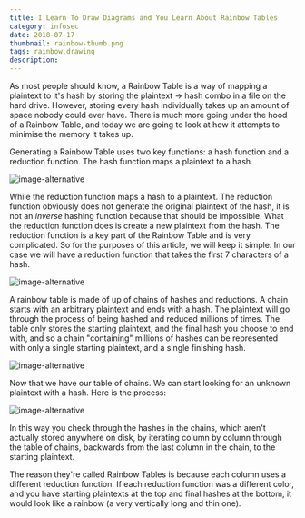 ```yaml
---
title: I Learn To Draw Diagrams and You Learn About Rainbow Tables
category: infosec
date: 2018-07-17
thumbnail: rainbow-thumb.png
tags: rainbow,drawing
description:
---
```


As most people should know, a Rainbow Table is a way of mapping a plaintext to it's hash by storing the plaintext -> hash combo in a file on the hard drive. However, storing every hash individually takes up an amount of space nobody could ever have. There is much more going under the hood of a Rainbow Table, and today we are going to look at how it attempts to minimise the memory it takes up.

Generating a Rainbow Table uses two key functions: a hash function and a reduction function. The hash function maps a plaintext to a hash.

![image-alternative](https://cdn.halcyonnouveau.xyz/blog/img/hash.png)

While the reduction function maps a hash to a plaintext. The reduction function obviously does not generate the original plaintext of the hash, it is not an *inverse* hashing function because that should be impossible. What the reduction function does is create a new plaintext from the hash. The reduction function is a key part of the Rainbow Table and is very complicated. So for the purposes of this article, we will keep it simple. In our case we will have a reduction function that takes the first 7 characters of a hash.

![image-alternative](https://cdn.halcyonnouveau.xyz/blog/img/reduction.png)

A rainbow table is made of up of chains of hashes and reductions. A chain starts with an arbitrary plaintext and ends with a hash. The plaintext will go through the process of being hashed and reduced millions of times. The table only stores the starting plaintext, and the final hash you choose to end with, and so a chain "containing" millions of hashes can be represented with only a single starting plaintext, and a single finishing hash.

![image-alternative](https://cdn.halcyonnouveau.xyz/blog/img/chain.png)

Now that we have our table of chains. We can start looking for an unknown plaintext with a hash. Here is the process:

![image-alternative](https://cdn.halcyonnouveau.xyz/blog/img/rainbow-process.png)

In this way you check through the hashes in the chains, which aren't actually stored anywhere on disk, by iterating column by column through the table of chains, backwards from the last column in the chain, to the starting plaintext.

The reason they're called Rainbow Tables is because each column uses a different reduction function. If each reduction function was a different color, and you have starting plaintexts at the top and final hashes at the bottom, it would look like a rainbow (a very vertically long and thin one).


